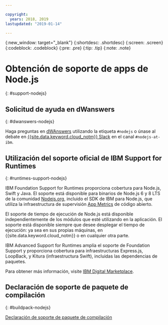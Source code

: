 ```yaml
---

copyright:
  years: 2018, 2019
lastupdated: "2019-01-14"

---
```


{:new_window: target="_blank"}
{:shortdesc: .shortdesc}
{:screen: .screen}
{:codeblock: .codeblock}
{:pre: .pre}
{:tip: .tip}
{:note: .note}

# Obtención de soporte de apps de Node.js
{: #support-nodejs}

## Solicitud de ayuda en dWanswers
{: #dwanswers-nodejs}

Haga preguntas en [dWAnswers](https://developer.ibm.com/answers/smartspace/nodejs/) utilizando la etiqueta `#nodejs` o únase al debate en [{{site.data.keyword.cloud_notm}} Slack](https://slack-invite-ibm-cloud-tech.mybluemix.net/) en el canal `#nodejs-at-ibm`.

## Utilización del soporte oficial de IBM Support for Runtimes
{: #runtimes-support-nodejs}

IBM Foundation Support for Runtimes proporciona cobertura para Node.js, Swift y Java. El soporte está disponible para binarios de Node.js 6 y 8 LTS de la comunidad [Nodejs.org](https://nodejs.org/), incluido el SDK de IBM para Node.js, que utiliza la infraestructura de supervisión [App Metrics](https://developer.ibm.com/node/monitoring-post-mortem/application-metrics-node-js/) de código abierto.

El soporte de tiempo de ejecución de Node.js está disponible independientemente de los módulos que esté utilizando en la aplicación. El soporte está disponible siempre que desee desplegar el tiempo de ejecución: ya sea en sus propias máquinas, en {{site.data.keyword.cloud_notm}} o en cualquier otra parte.

IBM Advanced Support for Runtimes amplía el soporte de Foundation Support y proporciona cobertura para infraestructuras Express.js, LoopBack, y Kitura (infraestructura Swift), incluidas las dependencias de paquetes.

Para obtener más información, visite [IBM Digital Marketplace](https://www.ibm.com/us-en/marketplace/support-for-runtimes).

## Declaración de soporte de paquete de compilación
{: #buildpack-nodejs}

[Declaración de soporte de paquete de compilación](/docs/runtimes/common/buildpackSupport.html)
